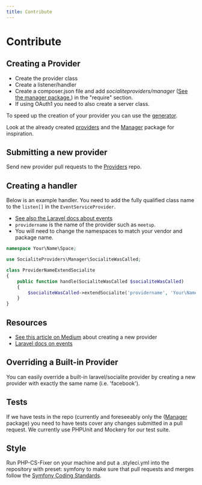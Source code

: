 ```yaml
---
title: Contribute
---
```


# Contribute

## Creating a Provider

* Create the provider class
* Create a listener/handler
* Create a composer.json file and add <em>socialiteproviders/manager</em> (<a href="https://github.com/SocialiteProviders/Manager">See the manager package.</a>) in the "require" section.
* If using OAuth1 you need to also create a server class.

To speed up the creation of your provider you can use the <a href="https://github.com/SocialiteProviders/Generators">generator</a>.

Look at the already created <a href="#providers">providers</a> and the <a href="https://github.com/SocialiteProviders/Manager">Manager</a> package for inspiration.

## Submitting a new provider

Send new provider pull requests to the <a href="https://github.com/SocialiteProviders/Providers">Providers</a> repo.

## Creating a handler

Below is an example handler. You need to add the fully qualified class name to the `listen[]` in the `EventServiceProvider`.

* <a href="http://laravel.com/docs/5.0/events">See also the Laravel docs about events</a>
* `providername` is the name of the provider such as `meetup`.
* You will need to change the namespaces to match your vendor and package name.

```php
namespace Your\Name\Space;

use SocialiteProviders\Manager\SocialiteWasCalled;

class ProviderNameExtendSocialite
{
    public function handle(SocialiteWasCalled $socialiteWasCalled)
    {
        $socialiteWasCalled->extendSocialite('providername', 'Your\Name\Space\ProviderName');
    }
}
```

## Resources

* <a href="https://medium.com/@morrislaptop/adding-auth-providers-to-laravel-socialite-ca0335929e42">See this article on Medium</a> about creating a new provider
* <a href="http://laravel.com/docs/5.0/events">Laravel docs on events</a>

## Overriding a Built-in Provider

You can easily override a built-in laravel/socialite provider by creating a new provider with exactly the same name (i.e. 'facebook').

## Tests

If we have tests in the repo (currently and foreseeably only the (<a href="https://github.com/SocialiteProviders/Manager">Manager</a> package)
you need to have tests cover any changes submitted in a pull request.  We currently use PHPUnit and Mockery for our test suite.

## Style

Run PHP-CS-Fixer on your machine and put a .styleci.yml into the repository with preset: symfony to make sure that pull requests and merges follow the <a href="http://symfony.com/doc/current/contributing/code/standards.html">Symfony Coding Standards</a>.
